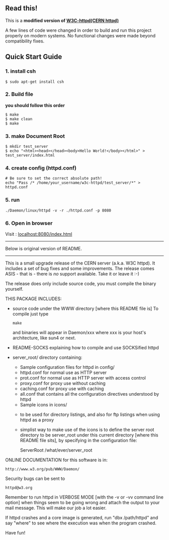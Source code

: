 ## Read this!

This is a **modified version of [W3C-httpd(CERN httpd)](https://www.w3.org/Daemon/)**

A few lines of code were changed in order to build and run this project properly on modern systems.
No functional changes were made beyond compatibility fixes.

## Quick Start Guide

### 1. install csh
```
$ sudo apt-get install csh
```

### 2. Build file
**you should follow this order**
```
$ make
$ make clean
$ make
```

### 3. make **Document Root**
```
$ mkdir test_server
$ echo "<html><head></head><body>Hello World!</body></html>" > test_server/index.html
```


### 4. create config (httpd.conf)
```
# Be sure to set the correct absolute path!
echo "Pass /* /home/your_username/w3c-httpd/test_server/*" > httpd.conf
```

### 5. run
```
./Daemon/linux/httpd -v -r ./httpd.conf -p 8080
```

### 6. Open in browser
Visit : [localhost:8080/index.html](http://localhost:8080/index.html)



---

Below is original version of README.

---

This is a small upgrade release of the CERN server (a.k.a. W3C
httpd). It includes a set of bug fixes and some improvements. The
release comes ASIS - that is - there is _no_ support available. Take
it or leave it :-)

The release does only include source code, you must compile the binary
yourself.

THIS PACKAGE INCLUDES:
  * source code under the WWW directory [where this README file is]
    To compile just type

		make

    and binaries will appear in Daemon/xxx where xxx is your host's
    architecture, like sun4 or next.

  * README-SOCKS explaining how to compile and use SOCKSified httpd
  * server_root/ directory containing:
     * Sample configuration files for httpd in config/
	- httpd.conf for normal use as HTTP server
	- prot.conf for normal use as HTTP server with access control
	- proxy.conf for proxy use without caching
	- caching.conf for proxy use with caching
	- all.conf that contains all the configuration directives
	  understood by httpd

     * Sample icons in icons/
	- to be used for directory listings, and also for ftp listings
	  when using httpd as a proxy
	- simplist way to make use of the icons is to define the
	  server root directory to be server_root under this current
	  directory [where this README file sits], by specifying in
	  the configuration file:

		ServerRoot  /what/ever/server_root


ONLINE DOCUMENTATION for this software is in:

	http://www.w3.org/pub/WWW/Daemon/

Security bugs can be sent to

	httpd@w3.org

Remember to run httpd in VERBOSE MODE [with the -v or -vv command line
option] when things seem to be going wrong and attach the output to
your mail message.  This will make our job a lot easier.

If httpd crashes and a core image is generated, run "dbx /path/httpd"
and say "where" to see where the execution was when the program
crashed.

Have fun!
